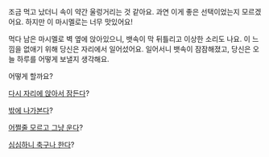 조금 먹고 났더니 속이 약간 울렁거리는 것 같아요. 
과연 이게 좋은 선택이었는지 모르겠어요. 하지만 이 마시멜로는 너무 맛있어요!

먹다 남은 마시멜로 벽 옆에 앉아있으니, 뱃속이 막 뒤틀리고 이상한 소리도 나요. 
이 느낌을 없애기 위해 당신은 자리에서 일어섰어요. 
일어서니 뱃속이 잠잠해졌고, 당신은 오늘 하루를 어떻게 보낼지 생각해요.

어떻게 할까요?

[다시 자리에 앉아서 잠든다](../sleep/more-sleep/more-sleep.md)?

[밖에 나가본다](../explore-outside/explore-outside.md)?

[어쩔줄 모르고 그냥 운다](../cry/cry.md)?

[심심하니 축구나 한다](../soccer/soccer.md)?